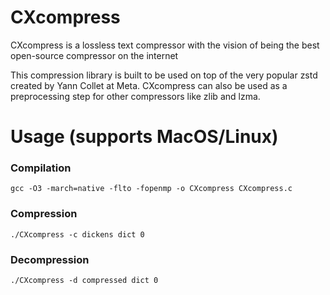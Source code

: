 # CXcompress
CXcompress is a lossless text compressor with the vision of being the best open-source compressor on the internet

This compression library is built to be used on top of the very popular zstd created by Yann Collet at Meta. CXcompress can also be used as a preprocessing step for other compressors like zlib and lzma.

# Usage (supports MacOS/Linux)
### Compilation
```
gcc -O3 -march=native -flto -fopenmp -o CXcompress CXcompress.c
```

### Compression
```
./CXcompress -c dickens dict 0
```

### Decompression
```
./CXcompress -d compressed dict 0
```
